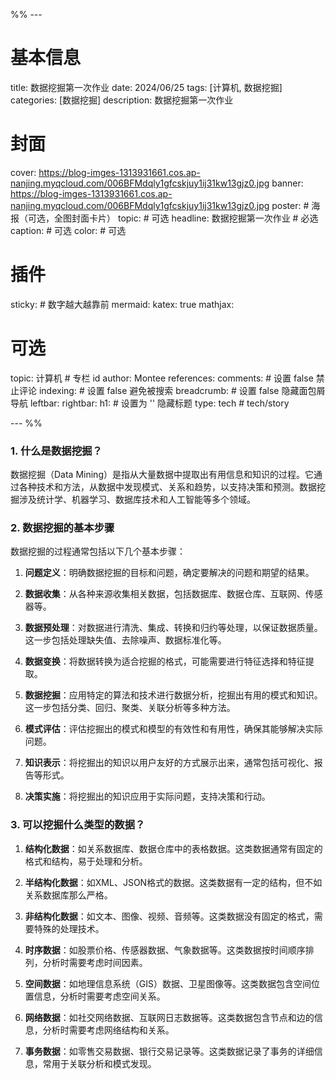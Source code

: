 %% ---
# 基本信息
title: 数据挖掘第一次作业
date: 2024/06/25
tags: [计算机, 数据挖掘]
categories: [数据挖掘]
description: 数据挖掘第一次作业
# 封面
cover: https://blog-imges-1313931661.cos.ap-nanjing.myqcloud.com/006BFMdqly1gfcskjuy1ij31kw13gjz0.jpg
banner: https://blog-imges-1313931661.cos.ap-nanjing.myqcloud.com/006BFMdqly1gfcskjuy1ij31kw13gjz0.jpg
poster:  # 海报（可选，全图封面卡片）
  topic: # 可选
  headline:  数据挖掘第一次作业 # 必选
  caption:  # 可选
  color:  # 可选
# 插件
sticky: # 数字越大越靠前
mermaid:
katex: true
mathjax: 
# 可选
topic: 计算机 # 专栏 id
author: Montee
references:
comments: # 设置 false 禁止评论
indexing: # 设置 false 避免被搜索
breadcrumb: # 设置 false 隐藏面包屑导航
leftbar: 
rightbar:
h1: # 设置为 '' 隐藏标题
type: tech # tech/story

--- %%

### 1. 什么是数据挖掘？

数据挖掘（Data Mining）是指从大量数据中提取出有用信息和知识的过程。它通过各种技术和方法，从数据中发现模式、关系和趋势，以支持决策和预测。数据挖掘涉及统计学、机器学习、数据库技术和人工智能等多个领域。

### 2. 数据挖掘的基本步骤

数据挖掘的过程通常包括以下几个基本步骤：

1. **问题定义**：明确数据挖掘的目标和问题，确定要解决的问题和期望的结果。

2. **数据收集**：从各种来源收集相关数据，包括数据库、数据仓库、互联网、传感器等。

3. **数据预处理**：对数据进行清洗、集成、转换和归约等处理，以保证数据质量。这一步包括处理缺失值、去除噪声、数据标准化等。

4. **数据变换**：将数据转换为适合挖掘的格式，可能需要进行特征选择和特征提取。

5. **数据挖掘**：应用特定的算法和技术进行数据分析，挖掘出有用的模式和知识。这一步包括分类、回归、聚类、关联分析等多种方法。

6. **模式评估**：评估挖掘出的模式和模型的有效性和有用性，确保其能够解决实际问题。

7. **知识表示**：将挖掘出的知识以用户友好的方式展示出来，通常包括可视化、报告等形式。

8. **决策实施**：将挖掘出的知识应用于实际问题，支持决策和行动。

### 3. 可以挖掘什么类型的数据？

1. **结构化数据**：如关系数据库、数据仓库中的表格数据。这类数据通常有固定的格式和结构，易于处理和分析。

2. **半结构化数据**：如XML、JSON格式的数据。这类数据有一定的结构，但不如关系数据库那么严格。

3. **非结构化数据**：如文本、图像、视频、音频等。这类数据没有固定的格式，需要特殊的处理技术。

4. **时序数据**：如股票价格、传感器数据、气象数据等。这类数据按时间顺序排列，分析时需要考虑时间因素。

5. **空间数据**：如地理信息系统（GIS）数据、卫星图像等。这类数据包含空间位置信息，分析时需要考虑空间关系。

6. **网络数据**：如社交网络数据、互联网日志数据等。这类数据包含节点和边的信息，分析时需要考虑网络结构和关系。

7. **事务数据**：如零售交易数据、银行交易记录等。这类数据记录了事务的详细信息，常用于关联分析和模式发现。
